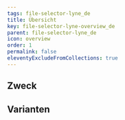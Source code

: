 ```yaml
---
tags: file-selector-lyne_de
title: Übersicht
key: file-selector-lyne-overview_de
parent: file-selector-lyne_de
icon: overview
order: 1
permalink: false
eleventyExcludeFromCollections: true
---
```


## Zweck

## Varianten

